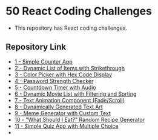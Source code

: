 # 50 React Coding Challenges
- This repository has React coding challenges.

## Repository Link
- [1 - Simple Counter App](https://github.com/ReddyDivya/rd-react-coding-challenges/tree/main/counter)
- [2 - Dynamic List of Items with Strikethrough](https://github.com/ReddyDivya/rd-react-coding-challenges/tree/main/dynamic-list)
- [3 - Color Picker with Hex Code Display](https://github.com/ReddyDivya/rd-react-coding-challenges/tree/main/color-picker)
- [4 - Password Strength Checker](https://github.com/ReddyDivya/rd-react-coding-challenges/tree/main/password-strength-checker)
- [5 - Countdown Timer with Audio](https://github.com/ReddyDivya/rd-react-coding-challenges/tree/main/count-down-timer)
- [6 - Dynamic Movie List with Filtering and Sorting](https://github.com/ReddyDivya/rd-react-coding-challenges/tree/main/movie-list)
- [7 - Text Animation Component (Fade/Scroll)](https://github.com/ReddyDivya/rd-react-coding-challenges/tree/main/text-animation)
- [8 - Dynamically Generated Text Art](https://github.com/ReddyDivya/rd-react-coding-challenges/tree/main/text-art-generator)
- [9 - Meme Generator with Custom Text](https://github.com/ReddyDivya/rd-react-coding-challenges/tree/main/meme-generator)
- [10 - "What Should I Eat?" Random Recipe Generator]()
- [11 - Simple Quiz App with Multiple Choice]()
- []()

